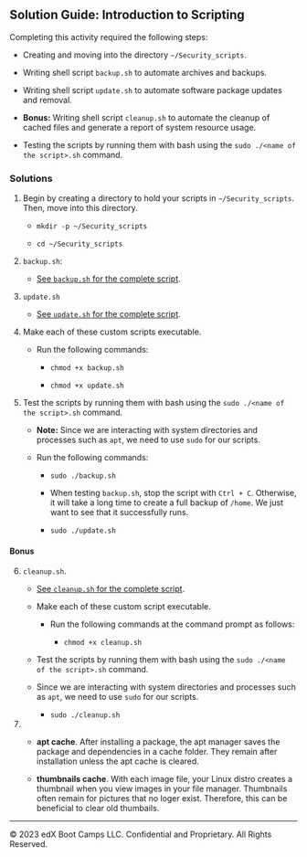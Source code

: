 ## Solution Guide: Introduction to Scripting

Completing this activity required the following steps:

- Creating and moving into the directory `~/Security_scripts`.

- Writing shell script `backup.sh` to automate archives and backups.

- Writing shell script `update.sh` to automate software package updates and removal.

- **Bonus:** Writing shell script `cleanup.sh` to automate the cleanup of cached files and generate a report of system resource usage.

- Testing the scripts by running them with bash using the `sudo ./<name of the script>.sh` command.

### Solutions

1. Begin by creating a directory to hold your scripts in `~/Security_scripts`. Then, move into this directory.

    - `mkdir -p ~/Security_scripts`  

    - `cd ~/Security_scripts`

2. `backup.sh`:

   - [See `backup.sh` for the complete script](backup.sh).

3. `update.sh` 

   - [See `update.sh` for the complete script](update.sh).
  
4. Make each of these custom scripts executable.

   - Run the following commands:
 
      - `chmod +x backup.sh`  

      - `chmod +x update.sh`  
    
5. Test the scripts by running them with bash using the `sudo ./<name of the script>.sh` command.

    - **Note:** Since we are interacting with system directories and processes such as `apt`, we need to use `sudo` for our scripts.

   - Run the following commands:

     - `sudo ./backup.sh`

      - When testing `backup.sh`, stop the script with `Ctrl + C`. Otherwise, it will take a long time to create a full backup of `/home`. We just want to see that it successfully runs. 

     - `sudo ./update.sh`

#### Bonus

6. `cleanup.sh`.

   - [See `cleanup.sh` for the complete script](cleanup.sh). 

   - Make each of these custom script executable.

     - Run the following commands at the command prompt as follows:

       - `chmod +x cleanup.sh`

   - Test the scripts by running them with bash using the `sudo ./<name of the script>.sh` command.

   - Since we are interacting with system directories and processes such as `apt`, we need to use `sudo` for our scripts.

     - `sudo ./cleanup.sh`

7.  - **apt cache**. After installing a package, the apt manager saves the package and dependencies in a cache folder. They remain after installation unless the apt cache is cleared.

    -  **thumbnails cache**.  With each image file, your Linux distro creates a thumbnail when you view images in your file manager.  Thumbnails often remain for pictures that no loger exist. Therefore, this can be beneficial to clear old thumbails.

---

© 2023 edX Boot Camps LLC. Confidential and Proprietary. All Rights Reserved.  
